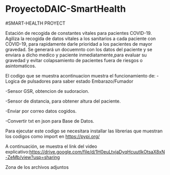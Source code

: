 # ProyectoDAIC-SmartHealth
#SMART-HEALTH PROYECT

Estación de recogida de constantes vitales para pacientes COVID-19. Agiliza la recogida de datos vitales a los sanitarios a cada paciente con COVID-19, para rapidamente darle prioridad a los pacientes de mayor gravedad.
Se generará un docuemnto con los datos del paciente y se enviara a dicho medico y paciente inmediatamente,para evaluar su gravedad y evitar colapsamiento de pacientes fuera de riesgos o asintomaticos.

El codigo que se muestra acontinuacion muestra el funcionamiento de:
  -Logica de pulsadores para saber estado Embarazo/Fumador
  
  -Sensor GSR, obtencion de sudoracion.
  
  -Sensor de distancia, para obtener altura del paciente.
  
  -Enviar por correo datos cogidos.
  
  -Convertir txt en json para Base de Datos.
  
Para ejecutar este codigo se necesitara installar las librerias que muestran los codigos como import en https://pypi.org/

A continuación, se muestra el link del video explicativo:https://drive.google.com/file/d/1H0euLtvjaDyqHcuutIkOtsaX8xN-ZeMb/view?usp=sharing

Zona de los archivos adjuntos

